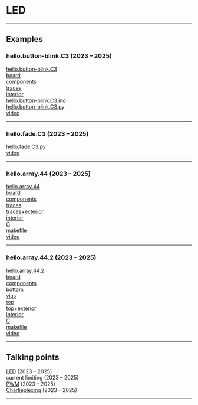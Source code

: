# LED

---

## Examples

### hello.button-blink.C3 (2023 – 2025)
[hello.button-blink.C3](../embedded_programming/ESP32-C3/hello.button-blink.C3)  
[board](../embedded_programming/ESP32-C3/hello.button-blink.C3.png)  
[components](../embedded_programming/ESP32-C3/hello.button-blink.C3.jpg)  
[traces](../embedded_programming/ESP32-C3/hello.button-blink.C3.top.png)  
[interior](../embedded_programming/ESP32-C3/hello.button-blink.C3.interior.png)  
[hello.button-blink.C3.ino](../embedded_programming/ESP32-C3/hello.button-blink.C3.ino)  
[hello.button-blink.C3.py](../embedded_programming/ESP32-C3/hello.button-blink.C3.py)  
[video](../embedded_programming/ESP32-C3/hello.button-blink.C3.mp4)

---

### hello.fade.C3 (2023 – 2025)
[hello.fade.C3.py](fade/hello.fade.C3.py)  
[video](fade/hello.fade.C3.mp4)

---

### hello.array.44 (2023 – 2025)
[hello.array.44](array/hello.array.44)  
[board](array/hello.array.44.png)  
[components](array/hello.array.44.jpg)  
[traces](array/hello.array.44.traces.png)  
[traces+exterior](array/hello.array.44.traces_exterior.png)  
[interior](array/hello.array.44.interior.png)  
[C](array/hello.array.44.c)  
[makefile](array/hello.array.44.make)  
[video](array/hello.array.44.mp4)

---

### hello.array.44.2 (2023 – 2025)
[hello.array.44.2](array/hello.array.44.2)  
[board](array/hello.array.44.2.png)  
[components](array/hello.array.44.2.jpg)  
[bottom](array/hello.array.44.2.bottom.png)  
[vias](array/hello.array.44.2.vias.png)  
[top](array/hello.array.44.2.top.png)  
[top+exterior](array/hello.array.44.2.top_exterior.png)  
[interior](array/hello.array.44.2.interior.png)  
[C](array/hello.array.44.2.c)  
[makefile](array/hello.array.44.2.make)  
[video](array/hello.array.44.2.mp4)

---

## Talking points

[LED](https://www.digikey.com/en/products/detail/lumex-opto-components-inc/SML-LX1206IC-TR/229140) (2023 – 2025)  
current limiting (2023 – 2025)  
[PWM](speaker/PWM.jpg) (2023 – 2025)  
[Charlieplexing](array/Charlieplexing.pdf) (2023 – 2025)

---
